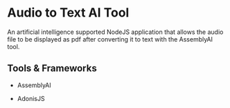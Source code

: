 
# Audio to Text AI Tool

An artificial intelligence supported NodeJS application that allows the audio file to be displayed as pdf after converting it to text with the AssemblyAI tool.


## Tools & Frameworks

- AssemblyAI

- AdonisJS
